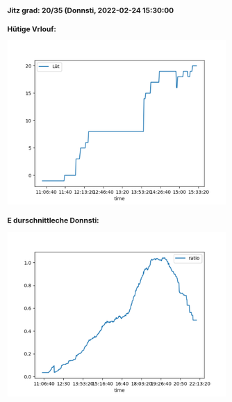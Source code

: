 ### Jitz grad: 20/35 (Donnsti, 2022-02-24 15:30:00

### Hütige Vrlouf:
![Graph](Today.png)

### E durschnittleche Donnsti:
![Graph](Donnsti.png)
